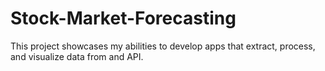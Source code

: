 # Stock-Market-Forecasting
This project showcases my abilities to develop apps that extract, process, and visualize data from and API. 
